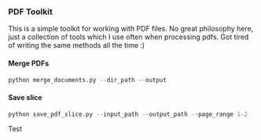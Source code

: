 ### PDF Toolkit

This is a simple toolkit for working with PDF files. No great philosophy here, just a collection of tools which I use often when processing pdfs. Got tired of writing the same methods all the time :)

#### Merge PDFs
```python
python merge_documents.py --dir_path --output
```
#### Save slice
```python
python save_pdf_slice.py --input_path --output_path --page_range 1-2
```
Test
